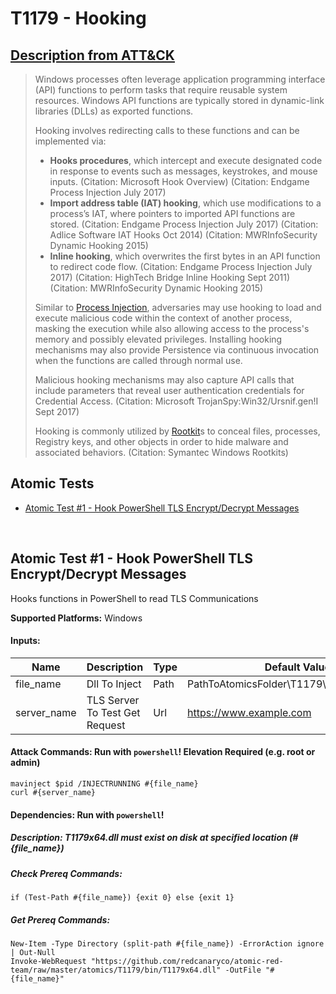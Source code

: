 # T1179 - Hooking
## [Description from ATT&CK](https://attack.mitre.org/wiki/Technique/T1179)
<blockquote>Windows processes often leverage application programming interface (API) functions to perform tasks that require reusable system resources. Windows API functions are typically stored in dynamic-link libraries (DLLs) as exported functions. 

Hooking involves redirecting calls to these functions and can be implemented via:

* **Hooks procedures**, which intercept and execute designated code in response to events such as messages, keystrokes, and mouse inputs. (Citation: Microsoft Hook Overview) (Citation: Endgame Process Injection July 2017)
* **Import address table (IAT) hooking**, which use modifications to a process’s IAT, where pointers to imported API functions are stored. (Citation: Endgame Process Injection July 2017) (Citation: Adlice Software IAT Hooks Oct 2014) (Citation: MWRInfoSecurity Dynamic Hooking 2015)
* **Inline hooking**, which overwrites the first bytes in an API function to redirect code flow. (Citation: Endgame Process Injection July 2017) (Citation: HighTech Bridge Inline Hooking Sept 2011) (Citation: MWRInfoSecurity Dynamic Hooking 2015)

Similar to [Process Injection](https://attack.mitre.org/techniques/T1055), adversaries may use hooking to load and execute malicious code within the context of another process, masking the execution while also allowing access to the process's memory and possibly elevated privileges. Installing hooking mechanisms may also provide Persistence via continuous invocation when the functions are called through normal use.

Malicious hooking mechanisms may also capture API calls that include parameters that reveal user authentication credentials for Credential Access. (Citation: Microsoft TrojanSpy:Win32/Ursnif.gen!I Sept 2017)

Hooking is commonly utilized by [Rootkit](https://attack.mitre.org/techniques/T1014)s to conceal files, processes, Registry keys, and other objects in order to hide malware and associated behaviors. (Citation: Symantec Windows Rootkits)</blockquote>

## Atomic Tests

- [Atomic Test #1 - Hook PowerShell TLS Encrypt/Decrypt Messages](#atomic-test-1---hook-powershell-tls-encryptdecrypt-messages)


<br/>

## Atomic Test #1 - Hook PowerShell TLS Encrypt/Decrypt Messages
Hooks functions in PowerShell to read TLS Communications

**Supported Platforms:** Windows


#### Inputs:
| Name | Description | Type | Default Value | 
|------|-------------|------|---------------|
| file_name | Dll To Inject | Path | PathToAtomicsFolder\T1179\bin\T1179x64.dll|
| server_name | TLS Server To Test Get Request | Url | https://www.example.com|


#### Attack Commands: Run with `powershell`!  Elevation Required (e.g. root or admin) 
```
mavinject $pid /INJECTRUNNING #{file_name}
curl #{server_name}
```



#### Dependencies:  Run with `powershell`!
##### Description: T1179x64.dll must exist on disk at specified location (#{file_name})
##### Check Prereq Commands:
```
if (Test-Path #{file_name}) {exit 0} else {exit 1} 
```
##### Get Prereq Commands:
```
New-Item -Type Directory (split-path #{file_name}) -ErrorAction ignore | Out-Null
Invoke-WebRequest "https://github.com/redcanaryco/atomic-red-team/raw/master/atomics/T1179/bin/T1179x64.dll" -OutFile "#{file_name}"
```




<br/>

